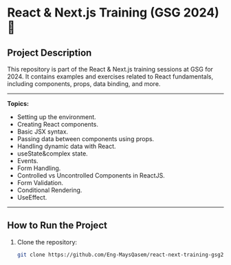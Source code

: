 # React & Next.js Training (GSG 2024) 🚀

## Project Description
This repository is part of the React & Next.js training sessions at GSG for 2024. It contains examples and exercises related to React fundamentals, including components, props, data binding, and more.

---

 **Topics:**
  - Setting up the environment.
  - Creating React components.
  - Basic JSX syntax.
  - Passing data between components using props.
  - Handling dynamic data with React.
  - useState&complex state.
  - Events.
  - Form Handling.
  - Controlled vs Uncontrolled Components in ReactJS.
  - Form Validation.
  - Conditional Rendering.
  - UseEffect.

---


## How to Run the Project

1. Clone the repository:
   ```bash
   git clone https://github.com/Eng-MaysQasem/react-next-training-gsg2024sessions.git

